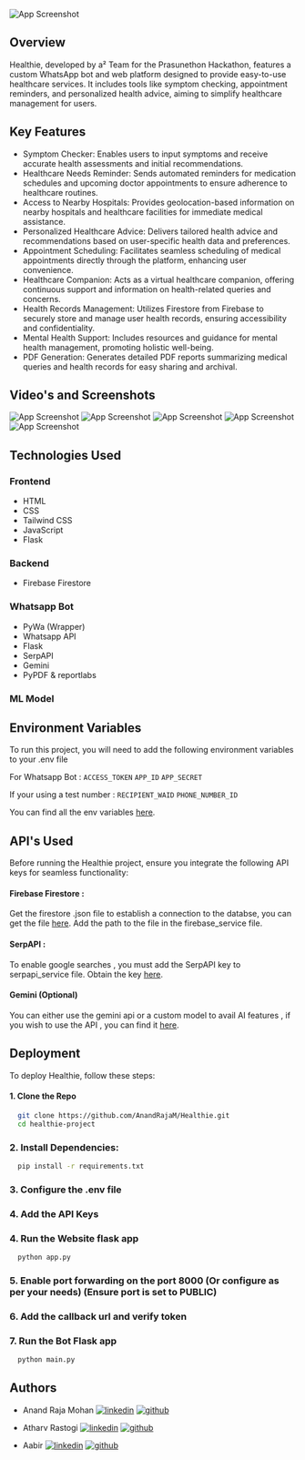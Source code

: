 ![App Screenshot](https://raw.githubusercontent.com/AnandRajaM/Healthie/main/readme/logo.png)


## Overview
Healthie, developed by a² Team for the Prasunethon Hackathon, features a custom WhatsApp bot and web platform designed to provide easy-to-use healthcare services. It includes tools like symptom checking, appointment reminders, and personalized health advice, aiming to simplify healthcare management for users.

## Key Features
- Symptom Checker: Enables users to input symptoms and receive accurate health assessments and initial recommendations.
- Healthcare Needs Reminder: Sends automated reminders for medication schedules and upcoming doctor appointments to ensure adherence to healthcare routines.
- Access to Nearby Hospitals: Provides geolocation-based information on nearby hospitals and healthcare facilities for immediate medical assistance.
- Personalized Healthcare Advice: Delivers tailored health advice and recommendations based on user-specific health data and preferences.
- Appointment Scheduling: Facilitates seamless scheduling of medical appointments directly through the platform, enhancing user convenience.
- Healthcare Companion: Acts as a virtual healthcare companion, offering continuous support and information on health-related queries and concerns.
- Health Records Management: Utilizes Firestore from Firebase to securely store and manage user health records, ensuring accessibility and confidentiality.
- Mental Health Support: Includes resources and guidance for mental health management, promoting holistic well-being.
- PDF Generation: Generates detailed PDF reports summarizing medical queries and health records for easy sharing and archival.
## Video's and Screenshots
![App Screenshot](https://raw.githubusercontent.com/AnandRajaM/Healthie/main/readme/page.png)
![App Screenshot](https://raw.githubusercontent.com/AnandRajaM/Healthie/main/readme/page2.png)
![App Screenshot](https://raw.githubusercontent.com/AnandRajaM/Healthie/main/readme/page3.png)
![App Screenshot](https://raw.githubusercontent.com/AnandRajaM/Healthie/main/readme/img.png)
![App Screenshot](https://raw.githubusercontent.com/AnandRajaM/Healthie/main/readme/img1.png)
## Technologies Used
### Frontend
- HTML
- CSS
- Tailwind CSS
- JavaScript
- Flask 

### Backend
- Firebase Firestore

### Whatsapp Bot
- PyWa (Wrapper)
- Whatsapp API
- Flask
- SerpAPI
- Gemini 
- PyPDF & reportlabs

### ML Model


## Environment Variables 

To run this project, you will need to add the following environment variables to your .env file

For Whatsapp Bot : `ACCESS_TOKEN`
`APP_ID`
`APP_SECRET`




If your using a test number : `RECIPIENT_WAID` `PHONE_NUMBER_ID`

You can find all the env variables [here](https://developers.facebook.com/).


## API's Used

Before running the Healthie project, ensure you integrate the following API keys for seamless functionality:

#### Firebase Firestore :
Get the firestore .json file to establish a connection to the databse, you can get the file [here](https://firebase.google.com/docs/firestore). Add the path to the file in the firebase_service file.

#### SerpAPI :
To enable google searches , you must add the SerpAPI key to serpapi_service file. Obtain the key [here](https://serpapi.com/).

#### Gemini (Optional)
You can either use the gemini api or a custom model to avail AI features , if you wish to use the API , you can find it [here](https://ai.google.dev/).
## Deployment

To deploy Healthie, follow these steps:

#### 1. Clone the Repo
```bash
  git clone https://github.com/AnandRajaM/Healthie.git
  cd healthie-project
```
### 2. Install Dependencies:
```bash
  pip install -r requirements.txt
```

### 3. Configure the .env file
### 4. Add the API Keys 

### 4. Run the Website flask app
```bash
  python app.py
```

### 5. Enable port forwarding on the port 8000 (Or configure as per your needs) (Ensure port is set to PUBLIC)

### 6. Add the callback url and verify token

### 7. Run the Bot Flask app
```bash
  python main.py
```





## Authors

- Anand Raja Mohan [![linkedin](https://img.shields.io/badge/linkedin-0A66C2?style=for-the-badge&logo=linkedin&logoColor=white)](https://www.linkedin.com/in/anandrajam/) [![github](https://img.shields.io/badge/github-181717?style=for-the-badge&logo=github&logoColor=white)](https://github.com/AnandRajaM)

- Atharv Rastogi [![linkedin](https://img.shields.io/badge/linkedin-0A66C2?style=for-the-badge&logo=linkedin&logoColor=white)](https://www.linkedin.com/in/atharv-rastogi-b9612a278/) [![github](https://img.shields.io/badge/github-181717?style=for-the-badge&logo=github&logoColor=white)](https://github.com/Atharv714)


- Aabir [![linkedin](https://img.shields.io/badge/linkedin-0A66C2?style=for-the-badge&logo=linkedin&logoColor=white)](https://www.linkedin.com) [![github](https://img.shields.io/badge/github-181717?style=for-the-badge&logo=github&logoColor=white)](https://github.com/aabir-2004)
